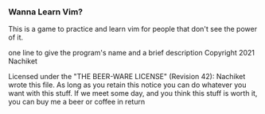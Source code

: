 ### Wanna Learn Vim?

This is a game to practice and learn vim for people that don't see the power of it.

one line to give the program's name and a brief description
Copyright 2021 Nachiket

Licensed under the "THE BEER-WARE LICENSE" (Revision 42):
Nachiket wrote this file. As long as you retain this notice you
can do whatever you want with this stuff. If we meet some day, and you think
this stuff is worth it, you can buy me a beer or coffee in return
